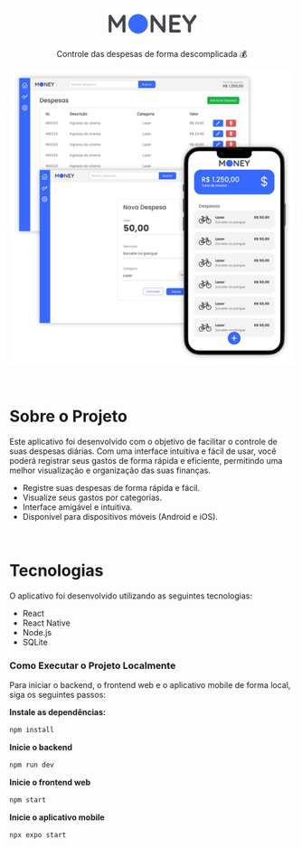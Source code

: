 <p align="center">
  <img src="./money-web/src/assets//logo.png" width="160">
</p>
<p align="center">
 Controle das despesas de forma descomplicada 💰
</p>

<p align="center">
  <img src="./money-web/src//assets/banner-telas.png" >
</p>

<br>

<h1>Sobre o Projeto</h1>

<p>Este aplicativo foi desenvolvido com o objetivo de facilitar o controle de suas despesas diárias. Com uma interface intuitiva e fácil de usar, você poderá registrar seus gastos de forma rápida e eficiente, permitindo uma melhor visualização e organização das suas finanças.</p>

<ul>
  <li>Registre suas despesas de forma rápida e fácil.</li>
  <li>Visualize seus gastos por categorias.</li>
  <li>Interface amigável e intuitiva.</li>
  <li>Disponível para dispositivos móveis (Android e iOS).</li>
</ul>

<br>

<h1>Tecnologias</h1>

<p>O aplicativo foi desenvolvido utilizando as seguintes tecnologias:</p>

<ul>
    <li>React</li>
    <li>React Native</li>
    <li>Node.js</li>
    <li>SQLite</li>    
</ul>

### Como Executar o Projeto Localmente

<p>Para iniciar o backend, o frontend web e o aplicativo mobile de forma local, siga os seguintes passos:</p>

**Instale as dependências:**

```bash
npm install
```

**Inicie o backend**

```bash
npm run dev
```

**Inicie o frontend web**

```bash
npm start
```

**Inicie o aplicativo mobile**

```bash
npx expo start
```
